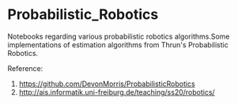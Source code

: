 # Probabilistic_Robotics
 Notebooks regarding various probabilistic robotics algorithms.Some implementations of estimation algorithms from Thrun's Probabilistic Robotics.

Reference:
1. https://github.com/DevonMorris/ProbabilisticRobotics
2. http://ais.informatik.uni-freiburg.de/teaching/ss20/robotics/
